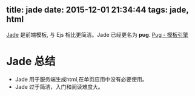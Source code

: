 title: jade
date: 2015-12-01 21:34:44
tags: jade, html
---

[Jade](http://jade-lang.com/) 是前端模板, 与 Ejs 相比更简洁。Jade 已经更名为 **pug**.
[Pug - 模板引擎](https://github.com/pugjs/pug/blob/master/Readme_zh-cn.md)

# Jade 总结
- Jade 用于服务端生成html,在单页应用中没有必要使用。
- Jade 过于简洁，入门和阅读难度大。
